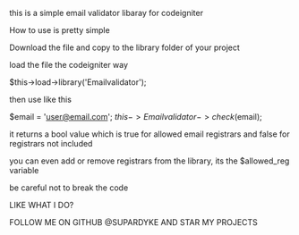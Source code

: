 this is a simple email validator libaray for codeigniter

How to use is pretty simple

Download the file and copy to the library folder of your project

load the file the codeigniter way

$this->load->library('Emailvalidator');

then use like this

$email = 'user@email.com';
$this->Emailvalidator->check($email);

it returns a bool value
which is true for allowed email registrars and false for registrars not included

you can even add or remove registrars from the library, its the $allowed_reg variable

be careful not to break the code

LIKE WHAT I DO?

FOLLOW ME ON GITHUB @SUPARDYKE AND STAR MY PROJECTS 